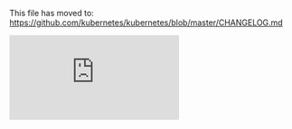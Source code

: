 <!-- BEGIN MUNGE: UNVERSIONED_WARNING -->


<!-- END MUNGE: UNVERSIONED_WARNING -->

This file has moved to: https://github.com/kubernetes/kubernetes/blob/master/CHANGELOG.md



<!-- BEGIN MUNGE: IS_VERSIONED -->
<!-- TAG IS_VERSIONED -->
<!-- END MUNGE: IS_VERSIONED -->


<!-- BEGIN MUNGE: GENERATED_ANALYTICS -->
[![Analytics](https://kubernetes-site.appspot.com/UA-36037335-10/GitHub/docs/user-guide/known-issues.md?pixel)]()
<!-- END MUNGE: GENERATED_ANALYTICS -->
